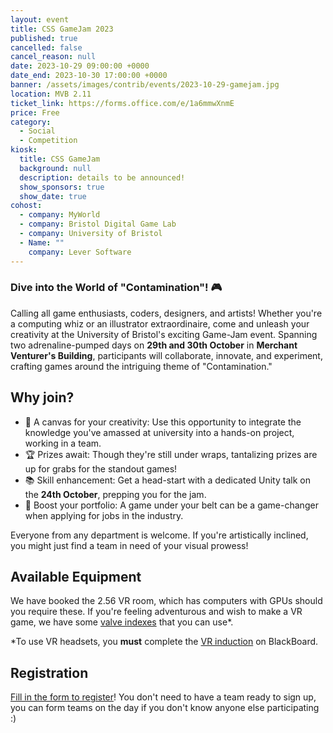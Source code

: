 ```yaml
---
layout: event
title: CSS GameJam 2023
published: true
cancelled: false
cancel_reason: null
date: 2023-10-29 09:00:00 +0000
date_end: 2023-10-30 17:00:00 +0000
banner: /assets/images/contrib/events/2023-10-29-gamejam.jpg
location: MVB 2.11
ticket_link: https://forms.office.com/e/1a6mmwXnmE
price: Free
category:
  - Social
  - Competition
kiosk:
  title: CSS GameJam
  background: null
  description: details to be announced!
  show_sponsors: true
  show_date: true
cohost:
  - company: MyWorld
  - company: Bristol Digital Game Lab
  - company: University of Bristol
  - Name: ""
    company: Lever Software
---
```

### **Dive into the World of "Contamination"! 🎮**

Calling all game enthusiasts, coders, designers, and artists! Whether you're a computing whiz or an illustrator extraordinaire, come and unleash your creativity at the University of Bristol's exciting Game-Jam event. Spanning two adrenaline-pumped days on **29th and 30th October** in **Merchant Venturer's Building**, participants will collaborate, innovate, and experiment, crafting games around the intriguing theme of "Contamination."

## Why join?

- 🎨 A canvas for your creativity: Use this opportunity to integrate the knowledge you've amassed at university into a hands-on project, working in a team.
- 🏆 Prizes await: Though they're still under wraps, tantalizing prizes are up for grabs for the standout games!
- 📚 Skill enhancement: Get a head-start with a dedicated Unity talk on the **24th October**, prepping you for the jam.
- 💼 Boost your portfolio: A game under your belt can be a game-changer when applying for jobs in the industry.

Everyone from any department is welcome. If you're artistically inclined, you might just find a team in need of your visual prowess!

## Available Equipment

We have booked the 2.56 VR room, which has computers with GPUs should you require these. If you're feeling adventurous and wish to make a VR game, we have some [valve indexes](https://store.steampowered.com/valveindex) that you can use*.

*To use VR headsets, you **must** complete the [VR induction](https://www.ole.bris.ac.uk/webapps/blackboard/content/listContentEditable.jsp?content_id=_7542404_1&course_id=_238502_1) on BlackBoard.

## Registration

[Fill in the form to register](https://forms.office.com/e/1a6mmwXnmE)! You don't need to have a team ready to sign up, you can form teams on the day if you don't know anyone else participating :)
